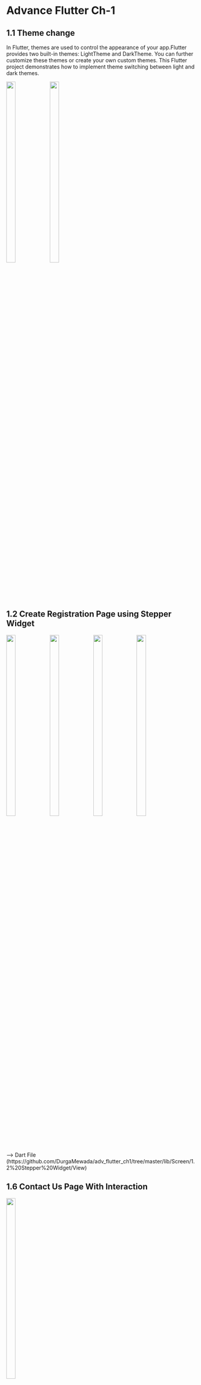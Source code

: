 # Advance Flutter Ch-1


## 1.1 Theme change

In Flutter, themes are used to control the appearance of your app.Flutter provides two built-in themes: LightTheme and DarkTheme. You can further customize these themes or create your own custom themes.
This Flutter project demonstrates how to implement theme switching between light and dark themes.

<div> 
  <img src = "https://github.com/DurgaMewada/adv_flutter_ch1/assets/149373536/a10cf479-4350-415a-a899-ee4c4d50fb37"  height=35% width=22%  />
   <img src = "https://github.com/DurgaMewada/adv_flutter_ch1/assets/149373536/72e4a3d5-5a00-4dfc-8e59-626b39a19883"  height=35% width=22%  />
</div>

## 1.2 Create Registration Page using Stepper Widget
<div> 
  <img src = "https://github.com/user-attachments/assets/a68fceee-1bf2-442c-831f-f1f02d472d49"  height=35% width=22%  />
  <img src = "https://github.com/user-attachments/assets/d28dea0d-2994-4058-bf5a-67aa404a9926"  height=35% width=22%  />
  <img src = "https://github.com/user-attachments/assets/f45c6b71-e643-46ce-9677-2bd14c366946"  height=35% width=22%  />
  <img src = "https://github.com/user-attachments/assets/e63ad54a-4e5c-413b-b060-b5fd246de7fc"  height=35% width=22%  />
</div>
 --> Dart File (https://github.com/DurgaMewada/adv_flutter_ch1/tree/master/lib/Screen/1.2%20Stepper%20Widget/View)

## 1.6 Contact Us Page With Interaction
<div> 
     <img src = "https://github.com/user-attachments/assets/544b4427-9eac-4473-8d7e-c6bba2d986f6"  height=35% width=22%  />
     <video height="450" src="https://github.com/user-attachments/assets/6798d973-4b30-420f-8728-eec09e295442"/>
</div>
     --> Dart File (https://github.com/DurgaMewada/adv_flutter_ch1/tree/master/lib/Screen/1.6%20Contact%20Us%20Page)

       
## 1.7 Photo Gallery With Biometric Authentication
<div> 
   <img src = "https://github.com/user-attachments/assets/426d6db9-b7b0-4a2a-8491-0306ccd33e15"  height=35% width=22%  />
   <img src = "https://github.com/user-attachments/assets/b37bae16-e87a-4690-ae0b-b1a3908a60d7"  height=35% width=22%  />
   <img src = "https://github.com/user-attachments/assets/d62ad7ee-804a-4d38-8481-56589fd157f1"  height=35% width=22%  />
   <video height="450" src="https://github.com/user-attachments/assets/6803ff27-e2ca-4f6d-9534-9838f66bd397"/>
</div>
 --> Dart File (https://github.com/DurgaMewada/adv_flutter_ch1/tree/master/lib/Screen/1.7%20Biometric%20Authentication)

## Getting Started

This project is a starting point for a Flutter application.

A few resources to get you started if this is your first Flutter project:

- [Lab: Write your first Flutter app](https://docs.flutter.dev/get-started/codelab)
- [Cookbook: Useful Flutter samples](https://docs.flutter.dev/cookbook)

For help getting started with Flutter development, view the
[online documentation](https://docs.flutter.dev/), which offers tutorials,
samples, guidance on mobile development, and a full API reference.
